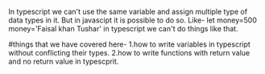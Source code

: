 In typescript we can't use the same variable and assign multiple type of data types in it.
But in javascipt it is possible to do so. Like-
let money=500
money='Faisal khan Tushar'
in typescript we can't do things like that.

#things that we have covered here-
1.how to write variables in typescript without conflicting their types.
2.how to write functions with return value and no return value in typescprit.
